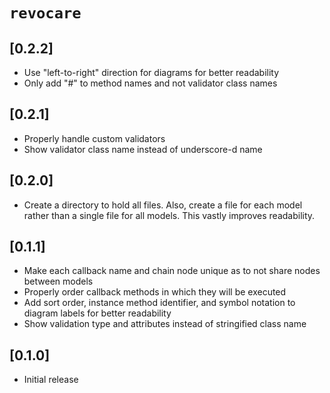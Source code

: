 # `revocare`

## [0.2.2]
- Use "left-to-right" direction for diagrams for better readability
- Only add "#" to method names and not validator class names

## [0.2.1]
- Properly handle custom validators
- Show validator class name instead of underscore-d name

## [0.2.0]
- Create a directory to hold all files. Also, create a file for each model rather than a single file for all models. This vastly improves readability.

## [0.1.1]
- Make each callback name and chain node unique as to not share nodes between models
- Properly order callback methods in which they will be executed
- Add sort order, instance method identifier, and symbol notation to diagram labels for better readability
- Show validation type and attributes instead of stringified class name

## [0.1.0]
- Initial release
